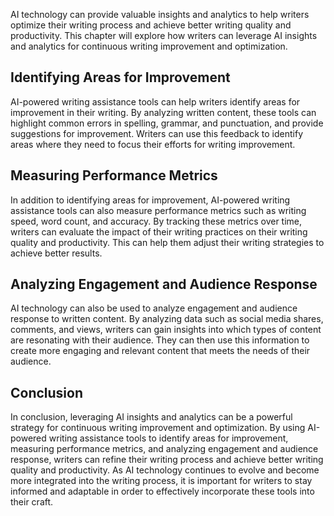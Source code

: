 
AI technology can provide valuable insights and analytics to help writers optimize their writing process and achieve better writing quality and productivity. This chapter will explore how writers can leverage AI insights and analytics for continuous writing improvement and optimization.

Identifying Areas for Improvement
---------------------------------

AI-powered writing assistance tools can help writers identify areas for improvement in their writing. By analyzing written content, these tools can highlight common errors in spelling, grammar, and punctuation, and provide suggestions for improvement. Writers can use this feedback to identify areas where they need to focus their efforts for writing improvement.

Measuring Performance Metrics
-----------------------------

In addition to identifying areas for improvement, AI-powered writing assistance tools can also measure performance metrics such as writing speed, word count, and accuracy. By tracking these metrics over time, writers can evaluate the impact of their writing practices on their writing quality and productivity. This can help them adjust their writing strategies to achieve better results.

Analyzing Engagement and Audience Response
------------------------------------------

AI technology can also be used to analyze engagement and audience response to written content. By analyzing data such as social media shares, comments, and views, writers can gain insights into which types of content are resonating with their audience. They can then use this information to create more engaging and relevant content that meets the needs of their audience.

Conclusion
----------

In conclusion, leveraging AI insights and analytics can be a powerful strategy for continuous writing improvement and optimization. By using AI-powered writing assistance tools to identify areas for improvement, measuring performance metrics, and analyzing engagement and audience response, writers can refine their writing process and achieve better writing quality and productivity. As AI technology continues to evolve and become more integrated into the writing process, it is important for writers to stay informed and adaptable in order to effectively incorporate these tools into their craft.
